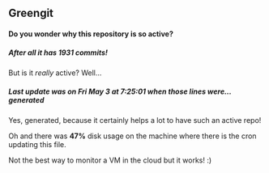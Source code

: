 ## Greengit

#### Do you wonder why this repository is so active?

##### After all it has 1931 commits!

But is it *really* active? Well...

##### Last update was on Fri May 3 at 7:25:01 when those lines were... generated

Yes, generated, because it certainly helps a lot to have such an active repo!

Oh and there was **47%** disk usage on the machine
where there is the cron updating this file.

Not the best way to monitor a VM in the cloud but it works! :)

